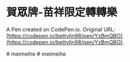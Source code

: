 # 賀眾牌-苗祥限定轉轉樂

A Pen created on CodePen.io. Original URL: [https://codepen.io/bettylin98/pen/YzBmQBO](https://codepen.io/bettylin98/pen/YzBmQBO).

#   m e i m e i h e  
 #   m e i m e i h e  
 